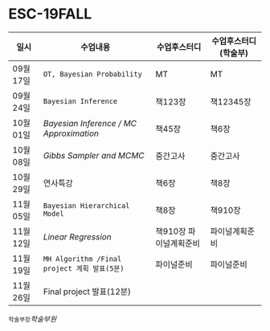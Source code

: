 # ESC-19FALL

| 일시      | 수업내용                                     | 수업후스터디           | 수업후스터디(학술부) |
| --------- | -------------------------------------------- | ---------------------- | -------------------- |
| 09월 17일 | `OT, Bayesian Probability`                   | MT                     | MT                   |
| 09월 24일 | `Bayesian Inference`                         | 책123장                | 책12345장            |
| 10월 01일 | *Bayesian Inference / MC Approximation*      | 책45장                 | 책6장                |
| 10월 08일 | *Gibbs Sampler and MCMC*                     | 중간고사               | 중간고사             |
| 10월 29일 | 연사특강                                     | 책6장                  | 책8장                |
| 11월 05일 | `Bayesian Hierarchical Model`                | 책8장                  | 책910장              |
| 11월 12일 | *Linear Regression*                          | 책910장 파이널계획준비 | 파이널계획준비       |
| 11월 19일 | `MH Algorithm /Final project 계획 발표(5분)` | 파이널준비             | 파이널준비           |
| 11월 26일 | Final project 발표(12분)                     |                        |                      |

`학술부장`*학술부원*

